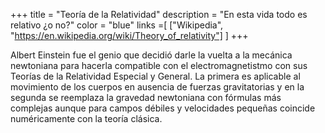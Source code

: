 +++
title = "Teoría de la Relatividad"
description = "En esta vida todo es relativo ¿o no?"
color = "blue"
links =[
  ["Wikipedia", "https://en.wikipedia.org/wiki/Theory_of_relativity"]
]
+++

Albert Einstein fue el genio que decidió darle la vuelta a la mecánica newtoniana para hacerla compatible con el electromagnetistmo con sus Teorías de la Relatividad Especial y General. La primera es aplicable al movimiento de los cuerpos en ausencia de fuerzas gravitatorias y en la segunda se reemplaza la gravedad newtoniana con fórmulas más complejas aunque para campos débiles y velocidades pequeñas coincide numéricamente con la teoría clásica.

